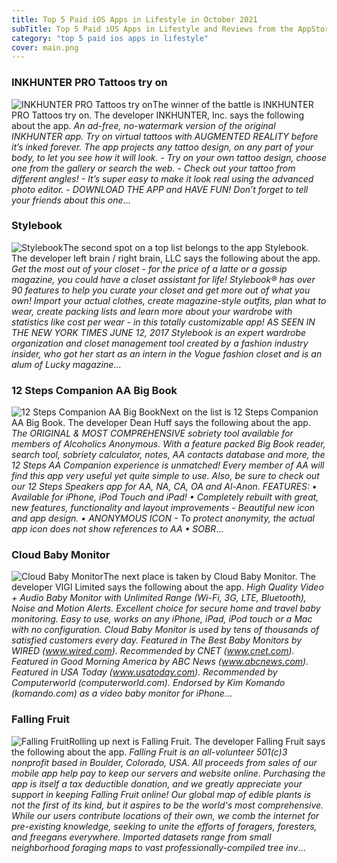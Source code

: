 ```yaml
---
title: Top 5 Paid iOS Apps in Lifestyle in October 2021
subTitle: Top 5 Paid iOS Apps in Lifestyle and Reviews from the AppStore in October 2021.
category: "top 5 paid ios apps in lifestyle"
cover: main.png
---
```


### INKHUNTER PRO Tattoos try on

![INKHUNTER PRO Tattoos try on](https://is1-ssl.mzstatic.com/image/thumb/Purple113/v4/0b/a0/86/0ba086f0-9152-c2a7-3e7d-2d53c4b6dba4/AppIcon.pro-0-0-1x_U007emarketing-0-0-0-7-0-85-220.png/100x100bb.png)The winner of the battle is INKHUNTER PRO Tattoos try on. The developer INKHUNTER, Inc. says the following about the app. _An ad-free, no-watermark version of the original INKHUNTER app.  Try on virtual tattoos with AUGMENTED REALITY before it’s inked forever. The app projects any tattoo design, on any part of your body, to let you see how it will look.  - Try on your own tattoo design, choose one from the gallery or search the web. - Check out your tattoo from different angles! - It’s super easy to make it look real using the advanced photo editor. - DOWNLOAD THE APP and HAVE FUN!  Don’t forget to tell your friends about this one_...

### Stylebook

![Stylebook](https://is5-ssl.mzstatic.com/image/thumb/Purple124/v4/e8/51/95/e851954f-9147-6740-7afb-69e5c6aef411/AppIcon-0-0-1x_U007emarketing-0-0-0-3-0-0-sRGB-0-0-0-GLES2_U002c0-512MB-85-220-0-0.png/100x100bb.png)The second spot on a top list belongs to the app Stylebook. The developer left brain / right brain, LLC says the following about the app. _Get the most out of your closet - for the price of a latte or a gossip magazine, you could have a closet assistant for life!  Stylebook® has over 90 features to help you curate your closet and get more out of what you own!  Import your actual clothes, create magazine-style outfits, plan what to wear, create packing lists and learn more about your wardrobe with statistics like cost per wear - in this totally customizable app!  AS SEEN IN THE NEW YORK TIMES JUNE 12, 2017  Stylebook is an expert wardrobe organization and closet management tool created by a fashion industry insider, who got her start as an intern in the Vogue fashion closet and is an alum of Lucky magazine_...

### 12 Steps Companion AA Big Book

![12 Steps Companion AA Big Book](https://is2-ssl.mzstatic.com/image/thumb/Purple113/v4/b7/e8/2b/b7e82b78-46f6-a9d8-c9ca-4001079f065b/AppIcon-0-0-1x_U007emarketing-0-0-6-0-85-220.png/100x100bb.png)Next on the list is 12 Steps Companion AA Big Book. The developer Dean Huff says the following about the app. _The ORIGINAL & MOST COMPREHENSIVE sobriety tool available for members of Alcoholics Anonymous.  With a feature packed Big Book reader, search tool, sobriety calculator, notes, AA contacts database and more, the 12 Steps AA Companion experience is unmatched! Every member of AA will find this app very useful yet quite simple to use.  Also, be sure to check out our 12 Steps Speakers app for AA, NA, CA, OA and Al-Anon.   FEATURES:  • Available for iPhone, iPod Touch and iPad!  • Completely rebuilt with great, new features, functionality and layout improvements - Beautiful new icon and app design.  • ANONYMOUS ICON - To protect anonymity, the actual app icon does not show references to AA  • SOBR_...

### Cloud Baby Monitor

![Cloud Baby Monitor](https://is1-ssl.mzstatic.com/image/thumb/Purple125/v4/78/97/88/7897884c-9ced-e0bf-ab4f-67a4a8cdb5c1/AppIcon-0-1x_U007emarketing-0-7-0-0-85-220.png/100x100bb.png)The next place is taken by Cloud Baby Monitor. The developer VIGI Limited says the following about the app. _High Quality Video + Audio Baby Monitor with Unlimited Range (Wi-Fi, 3G, LTE, Bluetooth), Noise and Motion Alerts. Excellent choice for secure home and travel baby monitoring. Easy to use, works on any iPhone, iPad, iPod touch or a Mac with no configuration.   Cloud Baby Monitor is used by tens of thousands of satisfied customers every day.  Featured in The Best Baby Monitors by WIRED (www.wired.com). Recommended by CNET (www.cnet.com). Featured in Good Morning America by ABC News (www.abcnews.com). Featured in USA Today (www.usatoday.com). Recommended by Computerworld (computerworld.com). Endorsed by Kim Komando (komando.com) as a video baby monitor for iPhone_...

### Falling Fruit

![Falling Fruit](https://is5-ssl.mzstatic.com/image/thumb/Purple30/v4/fe/26/78/fe267825-dae5-9944-845f-65bb7db24b6f/mzl.dfmahhkp.jpg/100x100bb.png)Rolling up next is Falling Fruit. The developer Falling Fruit says the following about the app. _Falling Fruit is an all-volunteer 501(c)3 nonprofit based in Boulder, Colorado, USA. All proceeds from sales of our mobile app help pay to keep our servers and website online. Purchasing the app is itself a tax deductible donation, and we greatly appreciate your support in keeping Falling Fruit online!  Our global map of edible plants is not the first of its kind, but it aspires to be the world's most comprehensive. While our users contribute locations of their own, we comb the internet for pre-existing knowledge, seeking to unite the efforts of foragers, foresters, and freegans everywhere. Imported datasets range from small neighborhood foraging maps to vast professionally-compiled tree inv_...

